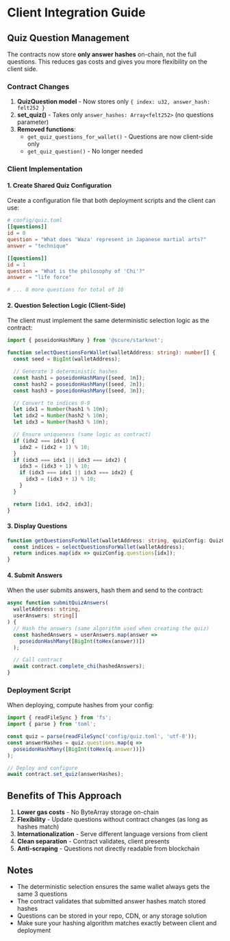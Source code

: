 # Client Integration Guide

## Quiz Question Management

The contracts now store **only answer hashes** on-chain, not the full questions. This reduces gas costs and gives you more flexibility on the client side.

### Contract Changes

1. **QuizQuestion model** - Now stores only `{ index: u32, answer_hash: felt252 }`
2. **set_quiz()** - Takes only `answer_hashes: Array<felt252>` (no questions parameter)
3. **Removed functions**:
   - `get_quiz_questions_for_wallet()` - Questions are now client-side only
   - `get_quiz_question()` - No longer needed

### Client Implementation

#### 1. Create Shared Quiz Configuration

Create a configuration file that both deployment scripts and the client can use:

```toml
# config/quiz.toml
[[questions]]
id = 0
question = "What does 'Waza' represent in Japanese martial arts?"
answer = "technique"

[[questions]]
id = 1
question = "What is the philosophy of 'Chi'?"
answer = "life force"

# ... 8 more questions for total of 10
```

#### 2. Question Selection Logic (Client-Side)

The client must implement the same deterministic selection logic as the contract:

```typescript
import { poseidonHashMany } from '@scure/starknet';

function selectQuestionsForWallet(walletAddress: string): number[] {
  const seed = BigInt(walletAddress);

  // Generate 3 deterministic hashes
  const hash1 = poseidonHashMany([seed, 1n]);
  const hash2 = poseidonHashMany([seed, 2n]);
  const hash3 = poseidonHashMany([seed, 3n]);

  // Convert to indices 0-9
  let idx1 = Number(hash1 % 10n);
  let idx2 = Number(hash2 % 10n);
  let idx3 = Number(hash3 % 10n);

  // Ensure uniqueness (same logic as contract)
  if (idx2 === idx1) {
    idx2 = (idx2 + 1) % 10;
  }
  if (idx3 === idx1 || idx3 === idx2) {
    idx3 = (idx3 + 1) % 10;
    if (idx3 === idx1 || idx3 === idx2) {
      idx3 = (idx3 + 1) % 10;
    }
  }

  return [idx1, idx2, idx3];
}
```

#### 3. Display Questions

```typescript
function getQuestionsForWallet(walletAddress: string, quizConfig: QuizConfig) {
  const indices = selectQuestionsForWallet(walletAddress);
  return indices.map(idx => quizConfig.questions[idx]);
}
```

#### 4. Submit Answers

When the user submits answers, hash them and send to the contract:

```typescript
async function submitQuizAnswers(
  walletAddress: string,
  userAnswers: string[]
) {
  // Hash the answers (same algorithm used when creating the quiz)
  const hashedAnswers = userAnswers.map(answer =>
    poseidonHashMany([BigInt(toHex(answer))])
  );

  // Call contract
  await contract.complete_chi(hashedAnswers);
}
```

### Deployment Script

When deploying, compute hashes from your config:

```typescript
import { readFileSync } from 'fs';
import { parse } from 'toml';

const quiz = parse(readFileSync('config/quiz.toml', 'utf-8'));
const answerHashes = quiz.questions.map(q =>
  poseidonHashMany([BigInt(toHex(q.answer))])
);

// Deploy and configure
await contract.set_quiz(answerHashes);
```

## Benefits of This Approach

1. **Lower gas costs** - No ByteArray storage on-chain
2. **Flexibility** - Update questions without contract changes (as long as hashes match)
3. **Internationalization** - Serve different language versions from client
4. **Clean separation** - Contract validates, client presents
5. **Anti-scraping** - Questions not directly readable from blockchain

## Notes

- The deterministic selection ensures the same wallet always gets the same 3 questions
- The contract validates that submitted answer hashes match stored hashes
- Questions can be stored in your repo, CDN, or any storage solution
- Make sure your hashing algorithm matches exactly between client and deployment
